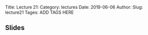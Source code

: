 Title: Lecture 21:
Category: lectures
Date: 2019-06-06
Author: 
Slug: lecture21
Tages: ADD TAGS HERE


## Slides
<!-- - [PDF | Lecture 1: Description]({attach}presentation/Lecture1_Data.pdf) -->